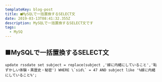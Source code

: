 ```yaml
---
templateKey: blog-post
title: ■MySQLで一括置換するSELECT文
date: 2019-03-13T08:41:32.355Z
description: MySQLで一括置換するSELECT文です
tags:
  - MySQ
---
```

## ■MySQLで一括置換するSELECT文

```
update rssdate set subject = replace(subject ,'嫁に内緒にしていること','恥ずかしい体験・黒歴史・秘密') WHERE \`sid\` = 47 AND subject like '%嫁に内緒にしていること%';
```
